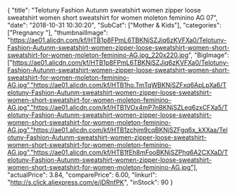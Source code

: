 {
	"title": "Telotuny Fashion Autunm sweatshirt women zipper loose sweatshirt women short sweatshirt for women moleton feminino AG 07",
	"date": "2018-10-31 10:30:20",
	"SubCat": ["Mother & Kids"],
	"categories": ["Pregnancy "],
	"thumbnailImage": "https://ae01.alicdn.com/kf/HTB1p8FPmL6TBKNjSZJiq6zKVFXa0/Telotuny-Fashion-Autunm-sweatshirt-women-zipper-loose-sweatshirt-women-short-sweatshirt-for-women-moleton-feminino-AG.jpg_220x220.jpg",
	"BigImage": ["https://ae01.alicdn.com/kf/HTB1p8FPmL6TBKNjSZJiq6zKVFXa0/Telotuny-Fashion-Autunm-sweatshirt-women-zipper-loose-sweatshirt-women-short-sweatshirt-for-women-moleton-feminino-AG.jpg","https://ae01.alicdn.com/kf/HTB1ho.TmTqWBKNjSZFxq6ApLpXa6/Telotuny-Fashion-Autunm-sweatshirt-women-zipper-loose-sweatshirt-women-short-sweatshirt-for-women-moleton-feminino-AG.jpg","https://ae01.alicdn.com/kf/HTB1VOx4mP7nBKNjSZLeq6zxCFXa5/Telotuny-Fashion-Autunm-sweatshirt-women-zipper-loose-sweatshirt-women-short-sweatshirt-for-women-moleton-feminino-AG.jpg","https://ae01.alicdn.com/kf/HTB1zchjm9cqBKNjSZFgq6x_kXXaa/Telotuny-Fashion-Autunm-sweatshirt-women-zipper-loose-sweatshirt-women-short-sweatshirt-for-women-moleton-feminino-AG.jpg","https://ae01.alicdn.com/kf/HTB1fEh8mFooBKNjSZPhq6A2CXXaD/Telotuny-Fashion-Autunm-sweatshirt-women-zipper-loose-sweatshirt-women-short-sweatshirt-for-women-moleton-feminino-AG.jpg"],
	"actualPrice": 3.84,
	"comparePrice": 6.00,
	"linkurl": "http://s.click.aliexpress.com/e/jDRnfPK",
	"inStock": 90
}
